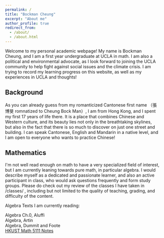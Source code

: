 ```yaml
---
permalink: /
title: "Bockman Cheung"
excerpt: "About me"
author_profile: true
redirect_from: 
  - /about/
  - /about.html
---
```


Welcome to my personal academic webpage! My name is Bockman Cheung, and I am a first year undergraduate at UCLA in math. I am also a political and environmental advocate, as I look forward to joining the UCLA community to help fight against social issues and the climate crisis. I am trying to record my learning progress on this website, as well as my experiences in UCLA and thoughts!

Background
------
As you can already guess from my romanticized Cantonese first name （張博旻 romnatized to Cheung Bock Man）, I am from Hong Kong, and I spent my first 17 years of life there. It is a place that combines Chinese and Western culture, and its beauty lies not only in the breathtaking skylines, but also in the fact that there is so much to discover on just one street and building. I can speak Cantonese, English and Mandarin in a native level, and I am open to everyone who wants to practice Chinese!

Mathematics
------
I'm not well read enough on math to have a very specialized field of interest, but I am currently leaning towards pure math, in particular algebra. I would describe myself as a dedicated and passionate learner, and also an active participant in class, who would ask questions frequently and form study groups. Please do check out my review of the classes I have taken in /classes/ , including but not limited to the quality of teaching, grading, and difficulty of the content. 

Algebra Texts I am currently reading:

Algebra Ch.0, Aluffi <br>
Algebra, Artin <br>
Algebra, Dummit and Foote <br>
<a href="https://canvas.ust.hk/courses/50980"> HKUST Math 5111 Notes </a>

